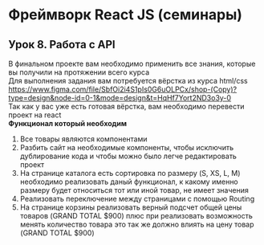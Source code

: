 # Фреймворк React JS (семинары)

## Урок 8. Работа с API

В финальном проекте вам необходимо применить все знания, которые вы получили на протяжении всего курса  
Для выполнения задания вам потребуется вёрстка из курса html/css  
<https://www.figma.com/file/SbfOi2i4S1pIs0G6uOLPCx/shop-(Copy)?type=design&node-id=0-1&mode=design&t=HqHf7Yort2ND3o3y-0>  
Так как у вас уже есть готовая вёрстка, вам необходимо перевести проект на react  
**Функционал который необходим**

1. Все товары являются компонентами
2. Разбить сайт на необходимые компоненты, чтобы исключить дублирование кода и чтобы можно было легче редактировать проект
3. На странице каталога есть сортировка по размеру (S, XS, L, M) необходимо реализовать даный функционал, к какому именно размеру будет относиться тот или иной товар, не имеет значения
4. Реализовать переключение между страницами с помощью Routing
5. На странице корзины реализовать верный подсчет общей цены товаров (GRAND TOTAL $900) плюс при реализовать возможность менять количество товара это так же должно влиять на цену товар (GRAND TOTAL $900)

